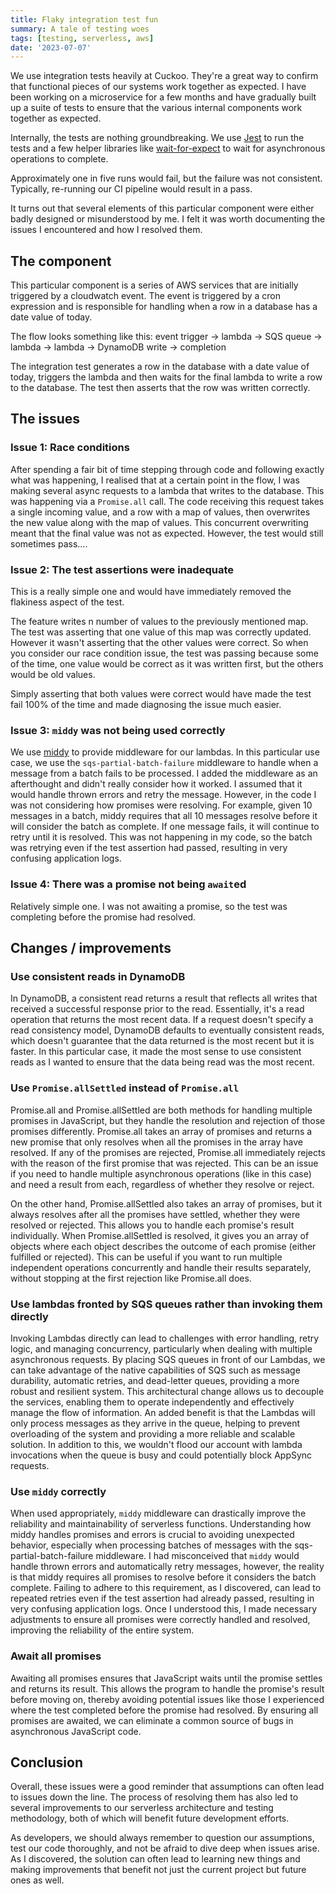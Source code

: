 ```yaml
---
title: Flaky integration test fun
summary: A tale of testing woes
tags: [testing, serverless, aws]
date: '2023-07-07'
---
```


We use integration tests heavily at Cuckoo. They're a great way to confirm that functional pieces
of our systems work together as expected. I have been working on a microservice for a few months
and have gradually built up a suite of tests to ensure that the various internal components work
together as expected.

Internally, the tests are nothing groundbreaking. We use [Jest](https://jestjs.io) to run the tests
and a few helper libraries like [wait-for-expect](https://www.npmjs.com/package/wait-for-expect) to
wait for asynchronous operations to complete.

Approximately one in five runs would fail, but the failure was not consistent.
Typically, re-running our CI pipeline would result in a pass.

It turns out that several elements of this particular component were either badly designed or
misunderstood by me. I felt it was worth documenting the issues I encountered and how I resolved
them.

## The component

This particular component is a series of AWS services that are initially triggered by a cloudwatch
event. The event is triggered by a cron expression and is responsible for handling when a row in a database
has a date value of today.

The flow looks something like this:
event trigger → lambda → SQS queue → lambda → lambda → DynamoDB write → completion

The integration test generates a row in the database with a date value of today, triggers the lambda and
then waits for the final lambda to write a row to the database. The test then asserts that the row was
written correctly.

## The issues

### Issue 1: Race conditions

After spending a fair bit of time stepping through code and following exactly what was happening, I
realised that at a certain point in the flow, I was making several async requests to a lambda that writes
to the database. This was happening via a `Promise.all` call.
The code receiving this request takes a single incoming value, and a row with a map of values, then overwrites the
new value along with the map of values. This concurrent overwriting meant that the final value was not as expected.
However, the test would still sometimes pass....

### Issue 2: The test assertions were inadequate

This is a really simple one and would have immediately removed the flakiness aspect of the test.

The feature writes n number of values to the previously mentioned map. The test was asserting that one value
of this map was correctly updated. However it wasn't asserting that the other values were correct. So when you consider
our race condition issue, the test was passing because some of the time, one value would be correct as it was written
first, but the others would be old values.

Simply asserting that both values were correct would have made the test fail 100% of the time and made diagnosing the issue much easier.

### Issue 3: `middy` was not being used correctly

We use [middy](https://github.com/middyjs/middy) to provide middleware for our lambdas. In this particular use case,
we use the `sqs-partial-batch-failure` middleware to handle when a message from a batch fails to be processed.
I added the middleware as an afterthought and didn't really consider how it worked. I assumed that it would
handle thrown errors and retry the message. However, in the code I was not considering how promises were resolving.
For example, given 10 messages in a batch, middy requires that all 10 messages resolve before it will consider the batch
as complete. If one message fails, it will continue to retry until it is resolved. This was not happening in my code, so the batch
was retrying even if the test assertion had passed, resulting in very confusing application logs.

### Issue 4: There was a promise not being `await`ed

Relatively simple one. I was not awaiting a promise, so the test was completing before the promise had resolved.

## Changes / improvements

### Use consistent reads in DynamoDB

In DynamoDB, a consistent read returns a result that reflects all writes that received a successful response prior to the read. Essentially, it's a read operation that returns the most recent data. If a request doesn't specify a read consistency model, DynamoDB defaults to eventually consistent reads, which doesn't guarantee that the data returned is the most recent but it is faster.
In this particular case, it made the most sense to use consistent reads as I wanted to ensure that the data being read was the most recent.

### Use `Promise.allSettled` instead of `Promise.all`

Promise.all and Promise.allSettled are both methods for handling multiple promises in JavaScript, but they handle the resolution and rejection of those promises differently. Promise.all takes an array of promises and returns a new promise that only resolves when all the promises in the array have resolved. If any of the promises are rejected, Promise.all immediately rejects with the reason of the first promise that was rejected. This can be an issue if you need to handle multiple asynchronous operations (like in this case) and need a result from each, regardless of whether they resolve or reject.

On the other hand, Promise.allSettled also takes an array of promises, but it always resolves after all the promises have settled, whether they were resolved or rejected. This allows you to handle each promise's result individually. When Promise.allSettled is resolved, it gives you an array of objects where each object describes the outcome of each promise (either fulfilled or rejected). This can be useful if you want to run multiple independent operations concurrently and handle their results separately, without stopping at the first rejection like Promise.all does.

### Use lambdas fronted by SQS queues rather than invoking them directly

Invoking Lambdas directly can lead to challenges with error handling, retry logic, and managing concurrency, particularly when dealing with multiple asynchronous requests. By placing SQS queues in front of our Lambdas, we can take advantage of the native capabilities of SQS such as message durability, automatic retries, and dead-letter queues, providing a more robust and resilient system. This architectural change allows us to decouple the services, enabling them to operate independently and effectively manage the flow of information.
An added benefit is that the Lambdas will only process messages as they arrive in the queue, helping to prevent overloading of the system and providing a more reliable and scalable solution. In addition to this, we wouldn't flood our account with lambda invocations when the queue is busy and could potentially block AppSync requests.

### Use `middy` correctly

When used appropriately, `middy` middleware can drastically improve the reliability and maintainability of serverless functions. Understanding how middy handles promises and errors is crucial to avoiding unexpected behavior, especially when processing batches of messages with the sqs-partial-batch-failure middleware. I had misconceived that `middy` would handle thrown errors and automatically retry messages, however, the reality is that middy requires all promises to resolve before it considers the batch complete. Failing to adhere to this requirement, as I discovered, can lead to repeated retries even if the test assertion had already passed, resulting in very confusing application logs. Once I understood this, I made necessary adjustments to ensure all promises were correctly handled and resolved, improving the reliability of the entire system.

### Await all promises

Awaiting all promises ensures that JavaScript waits until the promise settles and returns its result. This allows the program to handle the promise's result before moving on, thereby avoiding potential issues like those I experienced where the test completed before the promise had resolved. By ensuring all promises are awaited, we can eliminate a common source of bugs in asynchronous JavaScript code.

## Conclusion

Overall, these issues were a good reminder that assumptions can often lead to issues down the line. The process of resolving them has also led to several improvements to our serverless architecture and testing methodology, both of which will benefit future development efforts.

As developers, we should always remember to question our assumptions, test our code thoroughly, and not be afraid to dive deep when issues arise. As I discovered, the solution can often lead to learning new things and making improvements that benefit not just the current project but future ones as well.
